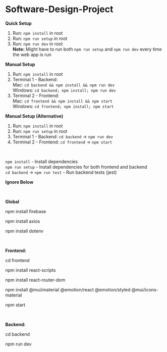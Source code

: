 # Software-Design-Project
**Quick Setup**
1. Run: `npm install` in root
2. Run: `npm run setup` in root
3. Run: `npm run dev` in root <br>
     **Note:** Might have to run both `npm run setup` and `npm run dev` every time the web app is run

**Manual Setup**
1. Run: `npm install` in root
2. Terminal 1 - Backend: 
    <br>Mac: `cd backend && npm install && npm run dev`
    <br>Windows: `cd backend; npm install; npm run dev`
3. Terminal 2 - Frontend: 
    <br>Mac: `cd frontend && npm install && npm start`
    <br>Windows: `cd frontend; npm install; npm start`

**Manual Setup (Alternative)**
1. Run: `npm install` in root
2. Run: `npm run setup` in root
3. Terminal 1 - Backend: `cd backend` -> `npm run dev`
4. Terminal 2 - Frontend: `cd frontend` -> `npm start`

<br>

`npm install` - Install dependencies 
<br>`npm run setup` - Install dependencies for both frontend and backend
<br>`cd backend` -> `npm run test` - Run backend tests (jest)

**Ignore Below** 

<br> 

**Global**

npm install firebase

npm install axios

npm install dotenv

<br>

**Frontend:**

cd frontend 

npm install react-scripts

npm install react-router-dom

npm install @mui/material @emotion/react @emotion/styled @mui/icons-material

npm start

<br>

**Backend:** 

cd backend

npm run dev



